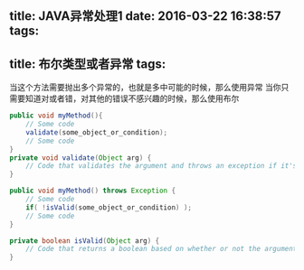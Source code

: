 title: JAVA异常处理1
date: 2016-03-22 16:38:57
tags:
---
title: 布尔类型或者异常
tags:
---
当这个方法需要抛出多个异常的，也就是多中可能的时候，那么使用异常
当你只需要知道对或者错，对其他的错误不感兴趣的时候，那么使用布尔

```java
public void myMethod(){
    // Some code
    validate(some_object_or_condition);
    // Some code
}
private void validate(Object arg) {
    // Code that validates the argument and throws an exception if it's invalid
}

public void myMethod() throws Exception {
    // Some code
    if( !isValid(some_object_or_condition) );
    // Some code
}

private boolean isValid(Object arg) {
    // Code that returns a boolean based on whether or not the argument is valid
}

```